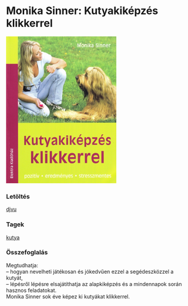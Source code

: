 # <a name="id_1726">Monika Sinner: Kutyakiképzés klikkerrel </a>
<img src="https://github.com/BercziSandor/calibre_lib/raw/main/libs/main/Monika%20Sinner/Kutyakikepzes%20klikkerrel%20%281726%29/cover.jpg" alt="cover" width="300"/>

### Letöltés
[djvu](https://github.com/BercziSandor/calibre_lib/raw/main/libs/main/Monika%20Sinner/Kutyakikepzes%20klikkerrel%20%281726%29/Kutyakikepzes%20klikkerrel%20-%20Monika%20Sinner.djvu)

### Tagek
[kutya](https://github.com/berczisandor/calibre_lib/blob/main/main/_tags/kutya.md)

### Összefoglalás
<div>
<p>Megtudhatja:<br>– hogyan nevelheti játékosan és jókedvűen ezzel a segédeszközzel a kutyát,<br>– lépésről lépésre elsajátíthatja az alapkiképzés és a mindennapok során hasznos feladatokat.<br>Monika Sinner sok éve képez ki kutyákat klikkerrel.</p></div>


